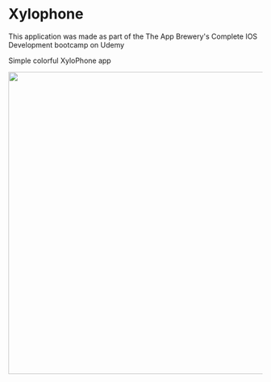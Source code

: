 # Xylophone
This application was made as part of the The App Brewery's Complete IOS Development bootcamp on Udemy

Simple colorful XyloPhone app

<p align="center">
  <img src = XyloPhone/XylophoneDemo.gif height="600">
</p>


